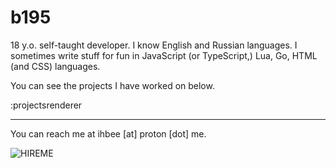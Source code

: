 # b195
18 y.o. self-taught developer. I know English and Russian languages. I
sometimes write stuff for fun in JavaScript (or TypeScript,) Lua, Go,
HTML (and CSS) languages.

You can see the projects I have worked on below.

:projectsrenderer

---

You can reach me at ihbee \[at] proton \[dot] me.

![HIREME](/images/hireme.gif)
